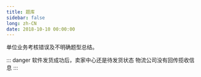 ```yaml
---
title: 题库
sidebar: false
long: zh-CN
date: 2018-10-10 00:00:00
---
```

单位业务考核错误及不明确题型总结。


::: danger 软件发货成功后，卖家中心还是待发货状态
物流公司没有回传揽收信息
:::